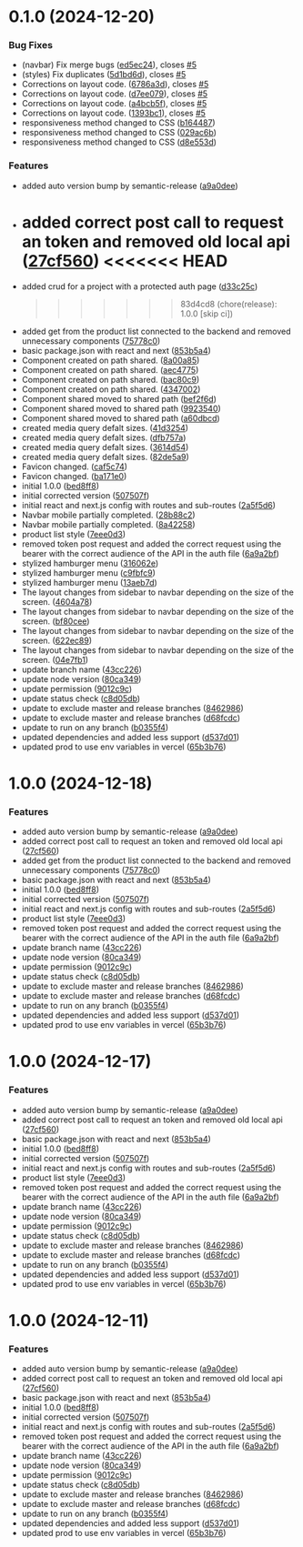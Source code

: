 # 0.1.0 (2024-12-20)

### Bug Fixes

- (navbar) Fix merge bugs ([ed5ec24](https://github.com/Rodrigues-Developers/silver-catalog/commit/ed5ec2426ad671994f12784d81a0034202a32ebf)), closes [#5](https://github.com/Rodrigues-Developers/silver-catalog/issues/5)
- (styles) Fix duplicates ([5d1bd6d](https://github.com/Rodrigues-Developers/silver-catalog/commit/5d1bd6d1898df468d199c1794aab2df10fd59933)), closes [#5](https://github.com/Rodrigues-Developers/silver-catalog/issues/5)
- <nav-bar> Corrections on layout code. ([6786a3d](https://github.com/Rodrigues-Developers/silver-catalog/commit/6786a3df2b4999c53c6ff2a0d27cc1ddb5011495)), closes [#5](https://github.com/Rodrigues-Developers/silver-catalog/issues/5)
- <nav-bar> Corrections on layout code. ([d7ee079](https://github.com/Rodrigues-Developers/silver-catalog/commit/d7ee079dbeba36b31545dbd1e8014d7e79f102a6)), closes [#5](https://github.com/Rodrigues-Developers/silver-catalog/issues/5)
- <nav-bar> Corrections on layout code. ([a4bcb5f](https://github.com/Rodrigues-Developers/silver-catalog/commit/a4bcb5f5990fae3a166afa48e4b582c3c1f88504)), closes [#5](https://github.com/Rodrigues-Developers/silver-catalog/issues/5)
- <nav-bar> Corrections on layout code. ([1393bc1](https://github.com/Rodrigues-Developers/silver-catalog/commit/1393bc1d1f5cda39ec4e10da482ec3847ac24f4a)), closes [#5](https://github.com/Rodrigues-Developers/silver-catalog/issues/5)
- responsiveness method changed to CSS ([b164487](https://github.com/Rodrigues-Developers/silver-catalog/commit/b164487a1bb9c16ea6d1a056eac35bfc8c19d346))
- responsiveness method changed to CSS ([029ac6b](https://github.com/Rodrigues-Developers/silver-catalog/commit/029ac6be896991c30a4aa90bce3e08e91b6f4b65))
- responsiveness method changed to CSS ([d8e553d](https://github.com/Rodrigues-Developers/silver-catalog/commit/d8e553d5fda196b89f6c82b1d230cb93d4acf225))

### Features

- added auto version bump by semantic-release ([a9a0dee](https://github.com/Rodrigues-Developers/silver-catalog/commit/a9a0dee57b49039019b3a52eaa0c722728e7f2f8))
- added correct post call to request an token and removed old local api ([27cf560](https://github.com/Rodrigues-Developers/silver-catalog/commit/27cf5607e835741c67624e8a1f055231840f3bc2))
  <<<<<<< HEAD
  =======
- added crud for a project with a protected auth page ([d33c25c](https://github.com/Rodrigues-Developers/silver-catalog/commit/d33c25c7f4d80c392d5a3e726209be86095ca24b))
  > > > > > > > 83d4cd8 (chore(release): 1.0.0 [skip ci])
- added get from the product list connected to the backend and removed unnecessary components ([75778c0](https://github.com/Rodrigues-Developers/silver-catalog/commit/75778c09a4c96439534cd08b33d85e3ab9f67edc))
- basic package.json with react and next ([853b5a4](https://github.com/Rodrigues-Developers/silver-catalog/commit/853b5a4b16425a333d4da946608ac5c956be7c18))
- Component created on path shared. ([8a00a85](https://github.com/Rodrigues-Developers/silver-catalog/commit/8a00a856be2b8a14a3f5502ac5583807c12208e3))
- Component created on path shared. ([aec4775](https://github.com/Rodrigues-Developers/silver-catalog/commit/aec4775030a43689ef7e61b9c94a2172387fd0ef))
- Component created on path shared. ([bac80c9](https://github.com/Rodrigues-Developers/silver-catalog/commit/bac80c9f92a33f94a30255537f6ee36cb988da03))
- Component created on path shared. ([4347002](https://github.com/Rodrigues-Developers/silver-catalog/commit/4347002956e07b8c2389544c45555c41bcc96b94))
- Component shared moved to shared path ([bef2f6d](https://github.com/Rodrigues-Developers/silver-catalog/commit/bef2f6d40211de4cc28209cfdf3715ba4ca93522))
- Component shared moved to shared path ([9923540](https://github.com/Rodrigues-Developers/silver-catalog/commit/9923540b1356af757f96ba5280a25a956082a394))
- Component shared moved to shared path ([a60dbcd](https://github.com/Rodrigues-Developers/silver-catalog/commit/a60dbcd2005e06ed62aa6c21e7a0f0d1b1fb96fc))
- created media query defalt sizes. ([41d3254](https://github.com/Rodrigues-Developers/silver-catalog/commit/41d3254d18dfc63f3f757b0b1fed2fee979ffe2c))
- created media query defalt sizes. ([dfb757a](https://github.com/Rodrigues-Developers/silver-catalog/commit/dfb757a4677a08cc226896c57e080366a53e41b6))
- created media query defalt sizes. ([3614d54](https://github.com/Rodrigues-Developers/silver-catalog/commit/3614d54d3a2f97dcb4b2d41c45cd9ea0ab5327cc))
- created media query defalt sizes. ([82de5a9](https://github.com/Rodrigues-Developers/silver-catalog/commit/82de5a9b8d71169dbf5be1f0362dd0a5a15ae61b))
- Favicon changed. ([caf5c74](https://github.com/Rodrigues-Developers/silver-catalog/commit/caf5c74a5d239b085b8003a147e5abb06a683830))
- Favicon changed. ([ba171e0](https://github.com/Rodrigues-Developers/silver-catalog/commit/ba171e03e7005b337dc4f68b7f9491c337b1853e))
- initial 1.0.0 ([bed8ff8](https://github.com/Rodrigues-Developers/silver-catalog/commit/bed8ff8d721da112b234dfb3cae306ab096520e9))
- initial corrected version ([507507f](https://github.com/Rodrigues-Developers/silver-catalog/commit/507507feac57551dc149873bd56b43366bfdfdb5))
- initial react and next.js config with routes and sub-routes ([2a5f5d6](https://github.com/Rodrigues-Developers/silver-catalog/commit/2a5f5d62b5d79e8aa5ef4b0049bdea322aa8cb73))
- Navbar mobile partially completed. ([28b88c2](https://github.com/Rodrigues-Developers/silver-catalog/commit/28b88c21c7a4d9e9d690c777691f600d473f63b8))
- Navbar mobile partially completed. ([8a42258](https://github.com/Rodrigues-Developers/silver-catalog/commit/8a4225812479032f8e09564935aa6109332da9f9))
- product list style ([7eee0d3](https://github.com/Rodrigues-Developers/silver-catalog/commit/7eee0d3e443ea11bbd27ca37adbb8f24e27627d2))
- removed token post request and added the correct request using the bearer with the correct audience of the API in the auth file ([6a9a2bf](https://github.com/Rodrigues-Developers/silver-catalog/commit/6a9a2bf209c016cd2cebde0169d83dfbf8eda50e))
- stylized hamburger menu ([316062e](https://github.com/Rodrigues-Developers/silver-catalog/commit/316062e6c28580a2608403e6b06defd875ee1d1f))
- stylized hamburger menu ([c9fbfc9](https://github.com/Rodrigues-Developers/silver-catalog/commit/c9fbfc985ad75fafd1671dde2a0fd7b4d1286fc5))
- stylized hamburger menu ([13aeb7d](https://github.com/Rodrigues-Developers/silver-catalog/commit/13aeb7dc042cd68a0f92a50747a683db4c03d34f))
- The layout changes from sidebar to navbar depending on the size of the screen. ([4604a78](https://github.com/Rodrigues-Developers/silver-catalog/commit/4604a789474f382242cc90fcb4ee1a232d49a0f2))
- The layout changes from sidebar to navbar depending on the size of the screen. ([bf80cee](https://github.com/Rodrigues-Developers/silver-catalog/commit/bf80ceecca8f98a386e1607a690b4175480fb113))
- The layout changes from sidebar to navbar depending on the size of the screen. ([622ec89](https://github.com/Rodrigues-Developers/silver-catalog/commit/622ec8995a282b0faa64b51828168660aced3906))
- The layout changes from sidebar to navbar depending on the size of the screen. ([04e7fb1](https://github.com/Rodrigues-Developers/silver-catalog/commit/04e7fb1045b344682d025303aa8a2bebb825267c))
- update branch name ([43cc226](https://github.com/Rodrigues-Developers/silver-catalog/commit/43cc226faf9d4f51d292a7629e6dd37d6a079b4b))
- update node version ([80ca349](https://github.com/Rodrigues-Developers/silver-catalog/commit/80ca349c721128f5d19b5583817c1412ae434780))
- update permission ([9012c9c](https://github.com/Rodrigues-Developers/silver-catalog/commit/9012c9c255b98e658ddfe1690a4af87558bfeed5))
- update status check ([c8d05db](https://github.com/Rodrigues-Developers/silver-catalog/commit/c8d05db4f991838044f0f2c78d3061d9adb8e1c1))
- update to exclude master and release branches ([8462986](https://github.com/Rodrigues-Developers/silver-catalog/commit/8462986a7ffd25508363284b420d4345f3933651))
- update to exclude master and release branches ([d68fcdc](https://github.com/Rodrigues-Developers/silver-catalog/commit/d68fcdc93def4fb4d792f7e901df9428ca5e5589))
- update to run on any branch ([b0355f4](https://github.com/Rodrigues-Developers/silver-catalog/commit/b0355f42a40a6c56d6b76857d142c891d4c835b5))
- updated dependencies and added less support ([d537d01](https://github.com/Rodrigues-Developers/silver-catalog/commit/d537d01d3cc6a2aa97c970cad83d424e57a667d5))
- updated prod to use env variables in vercel ([65b3b76](https://github.com/Rodrigues-Developers/silver-catalog/commit/65b3b7644b0db420ab01e6e33d84f2e0b0215873))

# 1.0.0 (2024-12-18)

### Features

- added auto version bump by semantic-release ([a9a0dee](https://github.com/Rodrigues-Developers/silver-catalog/commit/a9a0dee57b49039019b3a52eaa0c722728e7f2f8))
- added correct post call to request an token and removed old local api ([27cf560](https://github.com/Rodrigues-Developers/silver-catalog/commit/27cf5607e835741c67624e8a1f055231840f3bc2))
- added get from the product list connected to the backend and removed unnecessary components ([75778c0](https://github.com/Rodrigues-Developers/silver-catalog/commit/75778c09a4c96439534cd08b33d85e3ab9f67edc))
- basic package.json with react and next ([853b5a4](https://github.com/Rodrigues-Developers/silver-catalog/commit/853b5a4b16425a333d4da946608ac5c956be7c18))
- initial 1.0.0 ([bed8ff8](https://github.com/Rodrigues-Developers/silver-catalog/commit/bed8ff8d721da112b234dfb3cae306ab096520e9))
- initial corrected version ([507507f](https://github.com/Rodrigues-Developers/silver-catalog/commit/507507feac57551dc149873bd56b43366bfdfdb5))
- initial react and next.js config with routes and sub-routes ([2a5f5d6](https://github.com/Rodrigues-Developers/silver-catalog/commit/2a5f5d62b5d79e8aa5ef4b0049bdea322aa8cb73))
- product list style ([7eee0d3](https://github.com/Rodrigues-Developers/silver-catalog/commit/7eee0d3e443ea11bbd27ca37adbb8f24e27627d2))
- removed token post request and added the correct request using the bearer with the correct audience of the API in the auth file ([6a9a2bf](https://github.com/Rodrigues-Developers/silver-catalog/commit/6a9a2bf209c016cd2cebde0169d83dfbf8eda50e))
- update branch name ([43cc226](https://github.com/Rodrigues-Developers/silver-catalog/commit/43cc226faf9d4f51d292a7629e6dd37d6a079b4b))
- update node version ([80ca349](https://github.com/Rodrigues-Developers/silver-catalog/commit/80ca349c721128f5d19b5583817c1412ae434780))
- update permission ([9012c9c](https://github.com/Rodrigues-Developers/silver-catalog/commit/9012c9c255b98e658ddfe1690a4af87558bfeed5))
- update status check ([c8d05db](https://github.com/Rodrigues-Developers/silver-catalog/commit/c8d05db4f991838044f0f2c78d3061d9adb8e1c1))
- update to exclude master and release branches ([8462986](https://github.com/Rodrigues-Developers/silver-catalog/commit/8462986a7ffd25508363284b420d4345f3933651))
- update to exclude master and release branches ([d68fcdc](https://github.com/Rodrigues-Developers/silver-catalog/commit/d68fcdc93def4fb4d792f7e901df9428ca5e5589))
- update to run on any branch ([b0355f4](https://github.com/Rodrigues-Developers/silver-catalog/commit/b0355f42a40a6c56d6b76857d142c891d4c835b5))
- updated dependencies and added less support ([d537d01](https://github.com/Rodrigues-Developers/silver-catalog/commit/d537d01d3cc6a2aa97c970cad83d424e57a667d5))
- updated prod to use env variables in vercel ([65b3b76](https://github.com/Rodrigues-Developers/silver-catalog/commit/65b3b7644b0db420ab01e6e33d84f2e0b0215873))

# 1.0.0 (2024-12-17)

### Features

- added auto version bump by semantic-release ([a9a0dee](https://github.com/Rodrigues-Developers/silver-catalog/commit/a9a0dee57b49039019b3a52eaa0c722728e7f2f8))
- added correct post call to request an token and removed old local api ([27cf560](https://github.com/Rodrigues-Developers/silver-catalog/commit/27cf5607e835741c67624e8a1f055231840f3bc2))
- basic package.json with react and next ([853b5a4](https://github.com/Rodrigues-Developers/silver-catalog/commit/853b5a4b16425a333d4da946608ac5c956be7c18))
- initial 1.0.0 ([bed8ff8](https://github.com/Rodrigues-Developers/silver-catalog/commit/bed8ff8d721da112b234dfb3cae306ab096520e9))
- initial corrected version ([507507f](https://github.com/Rodrigues-Developers/silver-catalog/commit/507507feac57551dc149873bd56b43366bfdfdb5))
- initial react and next.js config with routes and sub-routes ([2a5f5d6](https://github.com/Rodrigues-Developers/silver-catalog/commit/2a5f5d62b5d79e8aa5ef4b0049bdea322aa8cb73))
- product list style ([7eee0d3](https://github.com/Rodrigues-Developers/silver-catalog/commit/7eee0d3e443ea11bbd27ca37adbb8f24e27627d2))
- removed token post request and added the correct request using the bearer with the correct audience of the API in the auth file ([6a9a2bf](https://github.com/Rodrigues-Developers/silver-catalog/commit/6a9a2bf209c016cd2cebde0169d83dfbf8eda50e))
- update branch name ([43cc226](https://github.com/Rodrigues-Developers/silver-catalog/commit/43cc226faf9d4f51d292a7629e6dd37d6a079b4b))
- update node version ([80ca349](https://github.com/Rodrigues-Developers/silver-catalog/commit/80ca349c721128f5d19b5583817c1412ae434780))
- update permission ([9012c9c](https://github.com/Rodrigues-Developers/silver-catalog/commit/9012c9c255b98e658ddfe1690a4af87558bfeed5))
- update status check ([c8d05db](https://github.com/Rodrigues-Developers/silver-catalog/commit/c8d05db4f991838044f0f2c78d3061d9adb8e1c1))
- update to exclude master and release branches ([8462986](https://github.com/Rodrigues-Developers/silver-catalog/commit/8462986a7ffd25508363284b420d4345f3933651))
- update to exclude master and release branches ([d68fcdc](https://github.com/Rodrigues-Developers/silver-catalog/commit/d68fcdc93def4fb4d792f7e901df9428ca5e5589))
- update to run on any branch ([b0355f4](https://github.com/Rodrigues-Developers/silver-catalog/commit/b0355f42a40a6c56d6b76857d142c891d4c835b5))
- updated dependencies and added less support ([d537d01](https://github.com/Rodrigues-Developers/silver-catalog/commit/d537d01d3cc6a2aa97c970cad83d424e57a667d5))
- updated prod to use env variables in vercel ([65b3b76](https://github.com/Rodrigues-Developers/silver-catalog/commit/65b3b7644b0db420ab01e6e33d84f2e0b0215873))

# 1.0.0 (2024-12-11)

### Features

- added auto version bump by semantic-release ([a9a0dee](https://github.com/Rodrigues-Developers/silver-catalog/commit/a9a0dee57b49039019b3a52eaa0c722728e7f2f8))
- added correct post call to request an token and removed old local api ([27cf560](https://github.com/Rodrigues-Developers/silver-catalog/commit/27cf5607e835741c67624e8a1f055231840f3bc2))
- basic package.json with react and next ([853b5a4](https://github.com/Rodrigues-Developers/silver-catalog/commit/853b5a4b16425a333d4da946608ac5c956be7c18))
- initial 1.0.0 ([bed8ff8](https://github.com/Rodrigues-Developers/silver-catalog/commit/bed8ff8d721da112b234dfb3cae306ab096520e9))
- initial corrected version ([507507f](https://github.com/Rodrigues-Developers/silver-catalog/commit/507507feac57551dc149873bd56b43366bfdfdb5))
- initial react and next.js config with routes and sub-routes ([2a5f5d6](https://github.com/Rodrigues-Developers/silver-catalog/commit/2a5f5d62b5d79e8aa5ef4b0049bdea322aa8cb73))
- removed token post request and added the correct request using the bearer with the correct audience of the API in the auth file ([6a9a2bf](https://github.com/Rodrigues-Developers/silver-catalog/commit/6a9a2bf209c016cd2cebde0169d83dfbf8eda50e))
- update branch name ([43cc226](https://github.com/Rodrigues-Developers/silver-catalog/commit/43cc226faf9d4f51d292a7629e6dd37d6a079b4b))
- update node version ([80ca349](https://github.com/Rodrigues-Developers/silver-catalog/commit/80ca349c721128f5d19b5583817c1412ae434780))
- update permission ([9012c9c](https://github.com/Rodrigues-Developers/silver-catalog/commit/9012c9c255b98e658ddfe1690a4af87558bfeed5))
- update status check ([c8d05db](https://github.com/Rodrigues-Developers/silver-catalog/commit/c8d05db4f991838044f0f2c78d3061d9adb8e1c1))
- update to exclude master and release branches ([8462986](https://github.com/Rodrigues-Developers/silver-catalog/commit/8462986a7ffd25508363284b420d4345f3933651))
- update to exclude master and release branches ([d68fcdc](https://github.com/Rodrigues-Developers/silver-catalog/commit/d68fcdc93def4fb4d792f7e901df9428ca5e5589))
- update to run on any branch ([b0355f4](https://github.com/Rodrigues-Developers/silver-catalog/commit/b0355f42a40a6c56d6b76857d142c891d4c835b5))
- updated dependencies and added less support ([d537d01](https://github.com/Rodrigues-Developers/silver-catalog/commit/d537d01d3cc6a2aa97c970cad83d424e57a667d5))
- updated prod to use env variables in vercel ([65b3b76](https://github.com/Rodrigues-Developers/silver-catalog/commit/65b3b7644b0db420ab01e6e33d84f2e0b0215873))
